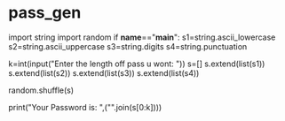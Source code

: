# pass_gen

import string 
import random
if __name__=="__main__":
  s1=string.ascii_lowercase
  s2=string.ascii_uppercase
  s3=string.digits
  s4=string.punctuation
  
  k=int(input("Enter the length off pass u wont: "))
  s=[]
  s.extend(list(s1))
  s.extend(list(s2))
  s.extend(list(s3))
  s.extend(list(s4))
  
  random.shuffle(s)

  print("Your Password is:  ",("".join(s[0:k])))
 

